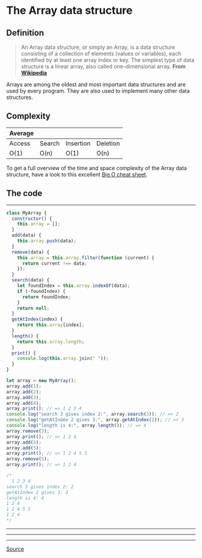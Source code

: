 # The Array data structure

## Definition

> An Array data structure, or simply an Array, is a data structure consisting of a collection of elements (values or variables), each identified by at least one array index or key. The simplest type of data structure is a linear array, also called one-dimensional array. **From [Wikipedia](https://en.wikipedia.org/wiki/Array_data_structure)**

Arrays are among the oldest and most important data structures and are used by every program. They are also used to implement many other data structures.

## Complexity

| Average |        |           |          |
| ------- | ------ | --------- | -------- |
| Access  | Search | Insertion | Deletion |
| O(1)    | O(n)   | O(1)      | O(n)     |

To get a full overview of the time and space complexity of the Array data structure, have a look to this excellent [Big O cheat sheet](http://bigocheatsheet.com/).

## The code

---

```js
class MyArray {
  constructor() {
    this.array = [];
  }
  add(data) {
    this.array.push(data);
  }
  remove(data) {
    this.array = this.array.filter(function (current) {
      return current !== data;
    });
  }
  search(data) {
    let foundIndex = this.array.indexOf(data);
    if (~foundIndex) {
      return foundIndex;
    }
    return null;
  }
  getAtIndex(index) {
    return this.array[index];
  }
  length() {
    return this.array.length;
  }
  print() {
    console.log(this.array.join(" "));
  }
}

let array = new MyArray();
array.add(1);
array.add(2);
array.add(3);
array.add(4);
array.print(); // => 1 2 3 4
console.log("search 3 gives index 2:", array.search(3)); // => 2
console.log("getAtIndex 2 gives 3:", array.getAtIndex(2)); // => 3
console.log("length is 4:", array.length()); // => 4
array.remove(3);
array.print(); // => 1 2 4
array.add(5);
array.add(5);
array.print(); // => 1 2 4 5 5
array.remove(5);
array.print(); // => 1 2 4

/*
  1 2 3 4
search 3 gives index 2: 2
getAtIndex 2 gives 3: 3
length is 4: 4
1 2 4
1 2 4 5 5
1 2 4
*/
```

---

---

---

[Source](http://blog.benoitvallon.com/data-structures-in-javascript/the-array-data-structure/)
